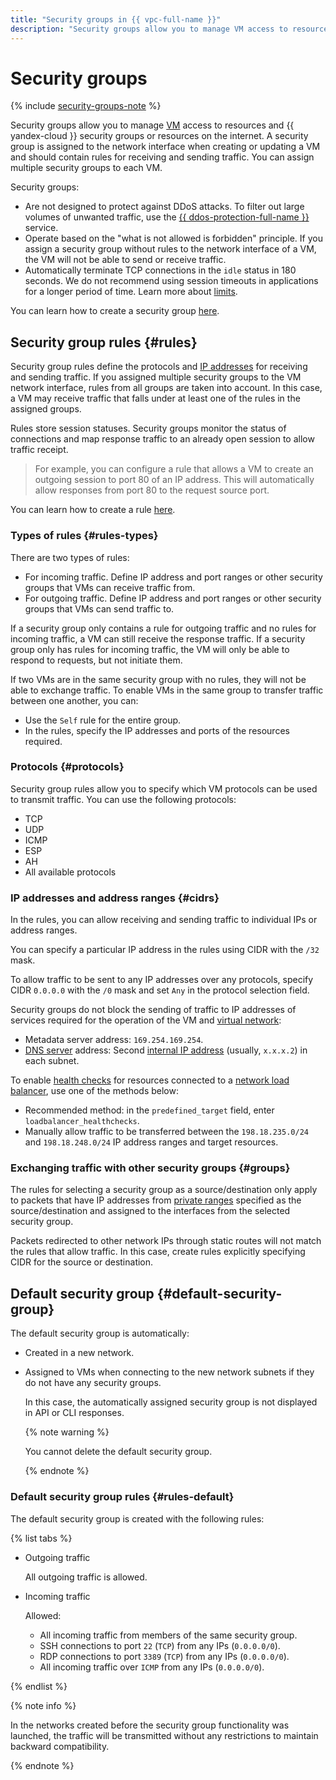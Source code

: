 ```yaml
---
title: "Security groups in {{ vpc-full-name }}"
description: "Security groups allow you to manage VM access to resources and security groups in {{ yandex-cloud }} or resources on the internet."
---
```


# Security groups

{% include [security-groups-note](../../_includes/vpc/security-groups-note-services.md) %}

Security groups allow you to manage [VM](../../compute/concepts/vm.md) access to resources and {{ yandex-cloud }} security groups or resources on the internet. A security group is assigned to the network interface when creating or updating a VM and should contain rules for receiving and sending traffic. You can assign multiple security groups to each VM.

Security groups:
* Are not designed to protect against DDoS attacks. To filter out large volumes of unwanted traffic, use the [{{ ddos-protection-full-name }}](../ddos-protection/index.md) service.
* Operate based on the "what is not allowed is forbidden" principle. If you assign a security group without rules to the network interface of a VM, the VM will not be able to send or receive traffic.
* Automatically terminate TCP connections in the `idle` status in 180 seconds. We do not recommend using session timeouts in applications for a longer period of time. Learn more about [limits](limits.md#vpc-limits).

You can learn how to create a security group [here](../operations/security-group-create.md).

## Security group rules {#rules}

Security group rules define the protocols and [IP addresses](address.md) for receiving and sending traffic. If you assigned multiple security groups to the VM network interface, rules from all groups are taken into account. In this case, a VM may receive traffic that falls under at least one of the rules in the assigned groups.

Rules store session statuses. Security groups monitor the status of connections and map response traffic to an already open session to allow traffic receipt.

> For example, you can configure a rule that allows a VM to create an outgoing session to port 80 of an IP address. This will automatically allow responses from port 80 to the request source port.

You can learn how to create a rule [here](../operations/security-group-add-rule.md).

### Types of rules {#rules-types}

There are two types of rules:
* For incoming traffic. Define IP address and port ranges or other security groups that VMs can receive traffic from.
* For outgoing traffic. Define IP address and port ranges or other security groups that VMs can send traffic to.

If a security group only contains a rule for outgoing traffic and no rules for incoming traffic, a VM can still receive the response traffic. If a security group only has rules for incoming traffic, the VM will only be able to respond to requests, but not initiate them.

If two VMs are in the same security group with no rules, they will not be able to exchange traffic. To enable VMs in the same group to transfer traffic between one another, you can:
* Use the `Self` rule for the entire group.
* In the rules, specify the IP addresses and ports of the resources required.

### Protocols {#protocols}

Security group rules allow you to specify which VM protocols can be used to transmit traffic. You can use the following protocols:
* TCP
* UDP
* ICMP
* ESP
* AH
* All available protocols

### IP addresses and address ranges {#cidrs}

In the rules, you can allow receiving and sending traffic to individual IPs or address ranges.

You can specify a particular IP address in the rules using CIDR with the `/32` mask.

To allow traffic to be sent to any IP addresses over any protocols, specify CIDR `0.0.0.0` with the `/0` mask and set `Any` in the protocol selection field.

Security groups do not block the sending of traffic to IP addresses of services required for the operation of the VM and [virtual network](network.md#network):
* Metadata server address: `169.254.169.254`.
* [DNS server](network.md#subnet) address: Second [internal IP address](address.md#internal-addresses) (usually, `x.x.x.2`) in each subnet.

To enable [health checks](../../network-load-balancer/concepts/health-check.md) for resources connected to a [network load balancer](../../network-load-balancer/), use one of the methods below:
* Recommended method: in the `predefined_target` field, enter `loadbalancer_healthchecks`.
* Manually allow traffic to be transferred between the `198.18.235.0/24` and `198.18.248.0/24` IP address ranges and target resources.

### Exchanging traffic with other security groups {#groups}

The rules for selecting a security group as a source/destination only apply to packets that have IP addresses from [private ranges](network.md#subnet) specified as the source/destination and assigned to the interfaces from the selected security group.

Packets redirected to other network IPs through static routes will not match the rules that allow traffic. In this case, create rules explicitly specifying CIDR for the source or destination.

## Default security group {#default-security-group}

The default security group is automatically:
* Created in a new network.
* Assigned to VMs when connecting to the new network subnets if they do not have any security groups.

   In this case, the automatically assigned security group is not displayed in API or CLI responses.

   {% note warning %}

   You cannot delete the default security group.

   {% endnote %}

### Default security group rules {#rules-default}

The default security group is created with the following rules:

{% list tabs %}

- Outgoing traffic

   All outgoing traffic is allowed.

- Incoming traffic

   Allowed:
   * All incoming traffic from members of the same security group.
   * SSH connections to port `22` (`TCP`) from any IPs (`0.0.0.0/0`).
   * RDP connections to port `3389` (`TCP`) from any IPs (`0.0.0.0/0`).
   * All incoming traffic over `ICMP` from any IPs (`0.0.0.0/0`).

{% endlist %}

{% note info %}

In the networks created before the security group functionality was launched, the traffic will be transmitted without any restrictions to maintain backward compatibility.

{% endnote %}